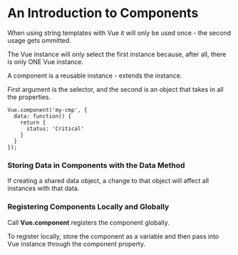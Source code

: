 # An Introduction to Components

When using string templates with Vue it will only be used once - the second usage gets ommitted.

The Vue instance will only select the first instance because, after all, there is only ONE Vue instance.

A component is a reusable instance - extends the instance.

First argument is the selector, and the second is an object that takes in all the properties.

```
Vue.component('my-cmp', {
  data: function() {
    return {
      status: 'Critical'
    }
  }
});
```

### Storing Data in Components with the Data Method

If creating a shared data object, a change to that object will affect all instances with that data.


### Registering Components Locally and Globally

Call **Vue.component** registers the component globally.

To register locally, store the component as a variable and then pass into Vue instance through the component property.